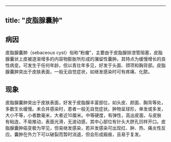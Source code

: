 
---
title: "皮脂腺囊肿"
---

## 病因

皮脂腺囊肿（sebaceous cyst）俗称“粉瘤”，主要由于皮脂腺排泄管阻塞，皮脂腺囊状上皮被逐渐增多的内容物膨胀所形成的潴留性囊肿。其特点为缓慢增长的良性病变。可发生于任何年龄，但以青壮年多见，好发于头面、颈项和胸背部。皮脂腺囊肿突出于皮肤表面，一般无自觉症状，如继发感染时可有疼痛、化脓。

## 现象

皮脂腺囊肿突出于皮肤表面，好发于皮脂腺丰富部位，如头皮、颜面、胸背等处，多数生长缓慢。未合并感染时，患者一般无自觉症状。肿物呈球形，单发或多发，大小不等，小者数毫米，大者近10厘米。中等硬度，有弹性，高出皮面，与皮肤有粘连，不易推动，表面光滑，无波动感，其中心部位有针头大脐孔凹样开口。皮脂腺囊肿癌变极为罕见，但易继发感染，若并发感染可出现红、肿、热、痛炎性反应。囊肿在外力下可以破裂而暂时消退，但会形成瘢痕，且易于复发。

## 

